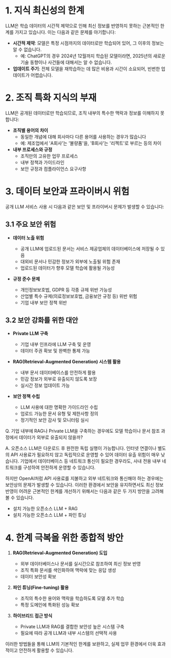 # 1. 지식 최신성의 한계

LLM은 학습 데이터의 시간적 제약으로 인해 최신 정보를 반영하지 못하는 근본적인 한계를 가지고 있습니다. 이는 다음과 같은 문제를 야기합니다:

- **시간적 제약**: 모델은 특정 시점까지의 데이터로만 학습되어 있어, 그 이후의 정보는 알 수 없습니다.
  - 예: ChatGPT의 경우 2024년 12월까지 학습된 모델이라면, 2025년의 새로운 기술 동향이나 사건들에 대해서는 알 수 없습니다.
- **업데이트 주기**: 전체 모델을 재학습하는 데 많은 비용과 시간이 소요되어, 빈번한 업데이트가 어렵습니다.

# 2. 조직 특화 지식의 부재

LLM은 공개된 데이터로만 학습되므로, 조직 내부의 특수한 맥락과 정보를 이해하지 못합니다:

- **조직별 용어의 차이**
  - 동일한 개념에 대해 회사마다 다른 용어를 사용하는 경우가 많습니다
  - 예: 제조업에서 'A회사'는 '불량품'을, 'B회사'는 '리젝트'로 부르는 등의 차이
- **내부 프로세스와 규정**
  - 조직만의 고유한 업무 프로세스
  - 내부 정책과 가이드라인
  - 보안 규정과 컴플라이언스 요구사항

# 3. 데이터 보안과 프라이버시 위험

공개 LLM 서비스 사용 시 다음과 같은 보안 및 프라이버시 문제가 발생할 수 있습니다:

## 3.1 주요 보안 위험

- **데이터 노출 위험**
  - 공개 LLM에 업로드된 문서는 서비스 제공업체의 데이터베이스에 저장될 수 있음
  - 대외비 문서나 민감한 정보가 외부에 노출될 위험 존재
  - 업로드된 데이터가 향후 모델 학습에 활용될 가능성

- **규정 준수 문제**
  - 개인정보보호법, GDPR 등 각종 규제 위반 가능성
  - 산업별 특수 규제(의료정보보호법, 금융보안 규정 등) 위반 위험
  - 기업 내부 보안 정책 위반

## 3.2 보안 강화를 위한 대안

- **Private LLM 구축**
  - 기업 내부 인프라에 LLM 구축 및 운영
  - 데이터 주권 확보 및 완벽한 통제 가능

- **RAG(Retrieval-Augmented Generation) 시스템 활용**
  - 내부 문서 데이터베이스를 안전하게 활용
  - 민감 정보가 외부로 유출되지 않도록 보장
  - 실시간 정보 업데이트 가능

- **보안 정책 수립**
  - LLM 사용에 대한 명확한 가이드라인 수립
  - 업로드 가능한 문서 유형 및 제한사항 정의
  - 정기적인 보안 감사 및 모니터링 실시

Q. 기업 내부에 RAG나 Private LLM을 구축하는 경우에도 모델 학습이나 문서 참조 과정에서 데이터가 외부로 유출되지 않을까?

A. 오픈소스 LLM은 다운로드 후 완전한 독립 실행이 가능합니다. 인터넷 연결이나 별도의 API 사용료가 필요하지 않고 독립적으로 운영할 수 있어 데이터 유출 위험이 매우 낮습니다. 기업에서 데이터베이스 등 네트워크 통신이 필요한 경우라도, 사내 전용 내부 네트워크를 구성하여 안전하게 운영할 수 있습니다.

하지만 OpenAI처럼 API 사용료를 지불하고 외부 네트워크와 통신해야 하는 경우에는 보안상의 문제가 발생할 수 있습니다. 이러한 환경에서 보안을 유지하면서도 최신 정보 반영이 어려운 근본적인 한계를 개선하기 위해서는 다음과 같은 두 가지 방안을 고려해볼 수 있습니다.

- 설치 가능한 오픈소스 LLM + RAG
- 설치 가능한 오픈소스 LLM + 파인 튜닝

# 4. 한계 극복을 위한 종합적 방안

1. **RAG(Retrieval-Augmented Generation) 도입**
   - 외부 데이터베이스나 문서를 실시간으로 참조하여 최신 정보 반영
   - 조직 특화 문서를 색인화하여 맥락에 맞는 응답 생성
   - 데이터 보안성 확보

2. **파인 튜닝(Fine-tuning) 활용**
   - 조직의 특수한 용어와 맥락을 학습하도록 모델 추가 학습
   - 특정 도메인에 특화된 성능 확보

3. **하이브리드 접근 방식**
   - Private LLM과 RAG를 결합한 보안성 높은 시스템 구축
   - 필요에 따라 공개 LLM과 내부 시스템의 선택적 사용

이러한 방법들을 통해 LLM의 기본적인 한계를 보완하고, 실제 업무 환경에서 더욱 효과적이고 안전하게 활용할 수 있습니다.